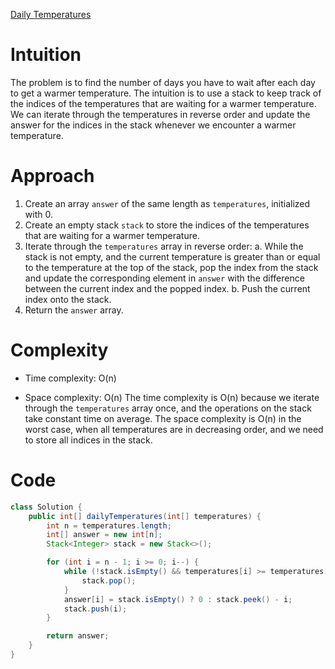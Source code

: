 [Daily Temperatures](https://leetcode.com/problems/daily-temperatures/description/)

# Intuition
The problem is to find the number of days you have to wait after each day to get a warmer temperature. The intuition is to use a stack to keep track of the indices of the temperatures that are waiting for a warmer temperature. We can iterate through the temperatures in reverse order and update the answer for the indices in the stack whenever we encounter a warmer temperature.

# Approach
1. Create an array `answer` of the same length as `temperatures`, initialized with 0.
2. Create an empty stack `stack` to store the indices of the temperatures that are waiting for a warmer temperature.
3. Iterate through the `temperatures` array in reverse order:
   a. While the stack is not empty, and the current temperature is greater than or equal to the temperature at the top of the stack, pop the index from the stack and update the corresponding element in `answer` with the difference between the current index and the popped index.
   b. Push the current index onto the stack.
4. Return the `answer` array.

# Complexity
- Time complexity: O(n)
* Space complexity: O(n)
The time complexity is O(n) because we iterate through the `temperatures` array once, and the operations on the stack take constant time on average. The space complexity is O(n) in the worst case, when all temperatures are in decreasing order, and we need to store all indices in the stack.

# Code
```java
class Solution {
    public int[] dailyTemperatures(int[] temperatures) {
        int n = temperatures.length;
        int[] answer = new int[n];
        Stack<Integer> stack = new Stack<>();

        for (int i = n - 1; i >= 0; i--) {
            while (!stack.isEmpty() && temperatures[i] >= temperatures[stack.peek()]) {
                stack.pop();
            }
            answer[i] = stack.isEmpty() ? 0 : stack.peek() - i;
            stack.push(i);
        }

        return answer;
    }
}
```